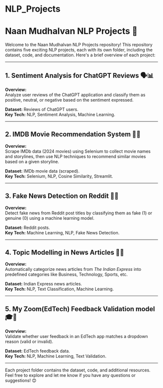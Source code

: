 # NLP_Projects
# Naan Mudhalvan NLP Projects 🚀

Welcome to the Naan Mudhalvan NLP Projects repository! This repository contains five exciting NLP projects, each with its own folder, including the dataset, code, and documentation. Here's a brief overview of each project:

---

## 1. **Sentiment Analysis for ChatGPT Reviews 🗣️📊**

**Overview:**  
Analyze user reviews of the ChatGPT application and classify them as positive, neutral, or negative based on the sentiment expressed.  

**Dataset:** Reviews of ChatGPT users.  
**Key Tech:** NLP, Sentiment Analysis, Machine Learning.

---

## 2. **IMDB Movie Recommendation System 🎥🤖**

**Overview:**  
Scrape IMDb data (2024 movies) using Selenium to collect movie names and storylines, then use NLP techniques to recommend similar movies based on a given storyline.  

**Dataset:** IMDb movie data (scraped).  
**Key Tech:** Selenium, NLP, Cosine Similarity, Streamlit.

---

## 3. **Fake News Detection on Reddit 📱🚫**

**Overview:**  
Detect fake news from Reddit post titles by classifying them as fake (1) or genuine (0) using a machine learning model.  

**Dataset:** Reddit posts.  
**Key Tech:** Machine Learning, NLP, Fake News Detection.

---

## 4. **Topic Modelling in News Articles 📑📰**

**Overview:**  
Automatically categorize news articles from *The Indian Express* into predefined categories like Business, Technology, Sports, etc.  

**Dataset:** Indian Express news articles.  
**Key Tech:** NLP, Text Classification, Machine Learning.

---

## 5. **My Zoom(EdTech) Feedback Validation model 🎓💬**

**Overview:**  
Validate whether user feedback in an EdTech app matches a dropdown reason (valid or invalid).  

**Dataset:** EdTech feedback data.  
**Key Tech:** NLP, Machine Learning, Text Validation.

---

Each project folder contains the dataset, code, and additional resources. Feel free to explore and let me know if you have any questions or suggestions! 😊
